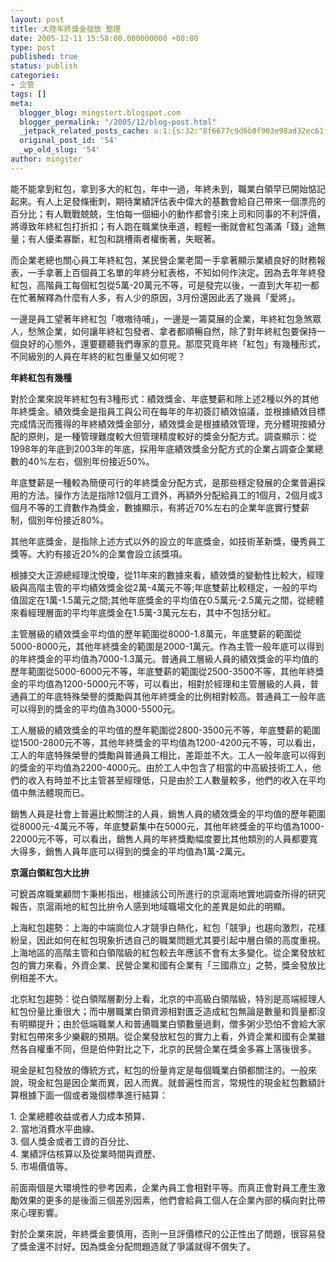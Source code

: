 ```yaml
---
layout: post
title: 大陸年終獎金發放 整理
date: 2005-12-11 15:58:00.000000000 +08:00
type: post
published: true
status: publish
categories:
- 企管
tags: []
meta:
  blogger_blog: mingstert.blogspot.com
  blogger_permalink: "/2005/12/blog-post.html"
  _jetpack_related_posts_cache: a:1:{s:32:"8f6677c9d6b0f903e98ad32ec61f8deb";a:2:{s:7:"expires";i:1455253190;s:7:"payload";a:3:{i:0;a:1:{s:2:"id";i:90;}i:1;a:1:{s:2:"id";i:41;}i:2;a:1:{s:2:"id";i:94;}}}}
  original_post_id: '54'
  _wp_old_slug: '54'
author: mingster
---
```

<p>能不能拿到紅包，拿到多大的紅包，年中一過，年終未到，職業白領早已開始惦記起來。有人上足發條衝刺，期待業績評估表中偉大的基數會給自己帶來一個漂亮的百分比；有人戰戰兢兢，生怕每一個細小的動作都會引來上司和同事的不利評價，將導致年終紅包打折扣；有人跑在職業快車道，輕輕一衝就會紅包滿滿「錢」途無量；有人優柔寡斷，紅包和跳槽兩者權衡著，失眠著。</p>
<p>而企業老總也關心員工年終紅包，某民營企業老闆一手拿著顯示業績良好的財務報表，一手拿著上百個員工名單的年終分紅表格，不知如何作決定。因為去年年終發紅包，高階員工每個紅包從5萬-20萬元不等，可是發完以後，一直到大年初一都在忙著解釋為什麼有人多，有人少的原因，3月份還因此丟了幾員「愛將」。</p>
<p>一邊是員工望著年終紅包「嗷嗷待哺」，一邊是一籌莫展的企業，年終紅包急煞眾人，愁煞企業，如何讓年終紅包發者、拿者都順暢自然，除了對年終紅包要保持一個良好的心態外，還要聽聽我們專家的意見。那麼究竟年終「紅包」有幾種形式，不同級別的人員在年終的紅包重量又如何呢？</p>
<p><strong>年終紅包有幾種</strong></p>
<p>對於企業來說年終紅包有3種形式：績效獎金、年底雙薪和除上述2種以外的其他年終獎金。績效獎金是指員工與公司在每年的年初簽訂績效協議，並根據績效目標完成情況而獲得的年終績效獎金部分，績效獎金是根據績效管理，充分體現按績分配的原則，是一種管理難度較大但管理精度較好的獎金分配方式。調查顯示：從1998年的年底到2003年的年底，採用年底績效獎金分配方式的企業占調查企業總數的40%左右，個別年份接近50%。</p>
<p>年底雙薪是一種較為簡便可行的年終獎金分配方式，是那些穩定發展的企業普遍採用的方法。操作方法是指除12個月工資外，再額外分配給員工的1個月，2個月或3個月不等的工資數作為獎金，數據顯示，有將近70%左右的企業年底實行雙薪制，個別年份接近80%。</p>
<p>其他年底獎金，是指除上述方式以外的設立的年底獎金，如技術革新獎，優秀員工獎等。大約有接近20%的企業會設立該獎項。</p>
<p>根據交大正源總經理沈悅瓊，從11年來的數據來看，績效獎的變動性比較大，經理級與高階主管的平均績效獎金從2萬-4萬元不等;年底雙薪比較穩定，一般的平均值固定在1萬-1.5萬元之間;其他年底獎金的平均值在0.5萬元-2.5萬元之間，從總體來看經理層面的平均年底獎金在1.5萬-3萬元左右，其中不包括分紅。</p>
<p>主管層級的績效獎金平均值的歷年範圍從8000-1.8萬元，年底雙薪的範圍從5000-8000元，其他年終獎金的範圍是2000-1萬元。作為主管一般年底可以得到的年終獎金的平均值為7000-1.3萬元。普通員工層級人員的績效獎金的平均值的歷年範圍從5000-6000元不等，年底雙薪的範圍從2500-3500不等，其他年終獎金的平均值為1200-5000元不等，可以看出，相對於經理和主管層級的人員，普通員工的年底特殊榮譽的獎勵與其他年終獎金的比例相對較高。普通員工一般年底可以得到的獎金的平均值為3000-5500元。</p>
<p>工人層級的績效獎金的平均值的歷年範圍從2800-3500元不等，年底雙薪的範圍從1500-2800元不等，其他年終獎金的平均值為1200-4200元不等，可以看出，工人的年底特殊榮譽的獎勵與普通員工相比，差距並不大。工人一般年底可以得到的獎金的平均值為2200-4000元。由於工人中包含了相當的中高級技術工人，他們的收入有時並不比主管甚至經理低，只是由於工人數量較多，他們的收入在平均值中無法體現而已。</p>
<p>銷售人員是社會上普遍比較關注的人員，銷售人員的績效獎金的平均值的歷年範圍從8000元-4萬元不等，年底雙薪集中在5000元，其他年終獎金的平均值為1000-22000元不等，可以看出，銷售人員的年終獎勵幅度要比其他類別的人員都要寬大得多，銷售人員年底可以得到的獎金的平均值為1萬-2萬元。</p>
<p><strong>京滬白領紅包大比拚</strong></p>
<p>可銳首席職業顧問卞秉彬指出，根據該公司所進行的京滬兩地實地調查所得的研究報告，京滬兩地的紅包比拚令人感到地域職場文化的差異是如此的明顯。</p>
<p>上海紅包趨勢：上海的中端崗位人才競爭白熱化，紅包「競爭」也趨向激烈，花樣紛呈，因此如何在紅包現象折透自己的職業問題尤其要引起中層白領的高度重視。上海地區的高階主管和白領階級的紅包較去年應該不會有太多變化。從企業發放紅包的實力來看，外資企業、民營企業和國有企業有「三國鼎立」之勢，獎金發放比例相差不大。</p>
<p>北京紅包趨勢：從白領階層劃分上看，北京的中高級白領階級，特別是高端經理人紅包份量比重很大；而中層職業白領資源相對匱乏造成紅包無論是數量和質量都沒有明顯提升；由於低端職業人和普通職業白領數量過剩，僧多粥少恐怕不會給大家對紅包帶來多少樂觀的預期。從企業發放紅包的實力上看，外資企業和國有企業雖然各自權重不同，但是伯仲對比之下，北京的民營企業在獎金多寡上落後很多。</p>
<p>現金是紅包發放的傳統方式，紅包的份量肯定是每個職業白領都關注的。一般來說，現金紅包是因企業而異，因人而異。就普遍性而言，常規性的現金紅包數額計算根據下面一個或者幾個標準進行結算：</p>
<p>1. 企業總體收益或者人力成本預算、<br />2. 當地消費水平曲線、<br />3. 個人獎金或者工資的百分比、<br />4. 業績評估核算以及從業時間與資歷、<br />5. 市場價值等。</p>
<p>前面兩個是大環境性的參考因素，企業內員工會相對平等。而真正會對員工產生激勵效果的更多的是後面三個差別因素，他們會給員工個人在企業內部的橫向對比帶來心理影響。</p>
<p>對於企業來說，年終獎金要慎用，否則一旦評價標尺的公正性出了問題，很容易發了獎金還不討好。因為獎金分配問題造就了爭議就得不償失了。</p>
